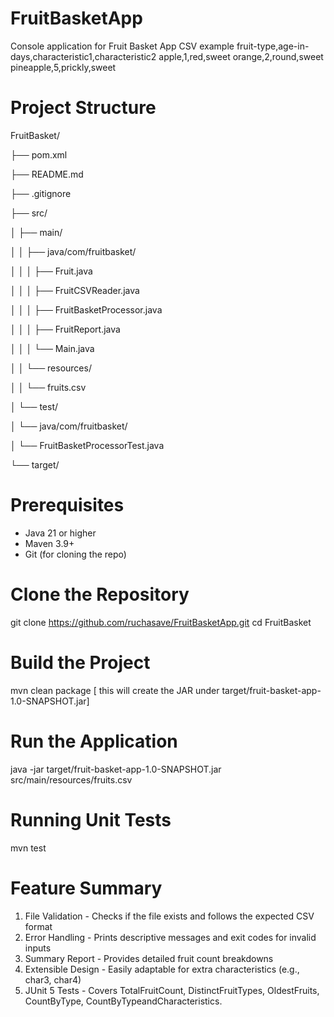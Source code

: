 # FruitBasketApp
Console application for Fruit Basket App 
CSV example
fruit-type,age-in-days,characteristic1,characteristic2
apple,1,red,sweet
orange,2,round,sweet
pineapple,5,prickly,sweet

# Project Structure
FruitBasket/

├── pom.xml

├── README.md

├── .gitignore

├── src/

│ ├── main/

│ │ ├── java/com/fruitbasket/

│ │ │ ├── Fruit.java

│ │ │ ├── FruitCSVReader.java

│ │ │ ├── FruitBasketProcessor.java

│ │ │ ├── FruitReport.java

│ │ │ └── Main.java

│ │ └── resources/

│ │ └── fruits.csv

│ └── test/

│ └── java/com/fruitbasket/

│ └── FruitBasketProcessorTest.java

└── target/

# Prerequisites
- Java 21 or higher  
- Maven 3.9+  
- Git (for cloning the repo)

# Clone the Repository
git clone https://github.com/ruchasave/FruitBasketApp.git
cd FruitBasket

# Build the Project
mvn clean package [ this will create the JAR under target/fruit-basket-app-1.0-SNAPSHOT.jar]

# Run the Application
java -jar target/fruit-basket-app-1.0-SNAPSHOT.jar src/main/resources/fruits.csv

# Running Unit Tests
 mvn test

# Feature Summary
1. File Validation - Checks if the file exists and follows the expected CSV format
2. Error Handling - Prints descriptive messages and exit codes for invalid inputs
3. Summary Report - Provides detailed fruit count breakdowns
4. Extensible Design - Easily adaptable for extra characteristics (e.g., char3, char4)
5. JUnit 5 Tests - Covers TotalFruitCount, DistinctFruitTypes, OldestFruits, CountByType, CountByTypeandCharacteristics.

 



